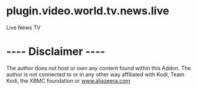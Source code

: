 plugin.video.world.tv.news.live
========================

Live News TV


 ---- Disclaimer ----
========================
The author does not host or own any content found within this Addon.
The author is not connected to or in any other way affiliated with Kodi, Team Kodi, the XBMC foundation or www.aljazeera.com
